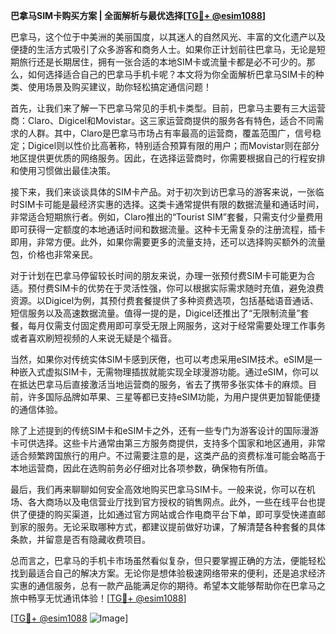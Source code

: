 **巴拿马SIM卡购买方案 | 全面解析与最优选择[[TG💪+ @esim1088](https://t.me/s/esim1088)]**

巴拿马，这个位于中美洲的美丽国度，以其迷人的自然风光、丰富的文化遗产以及便捷的生活方式吸引了众多游客和商务人士。如果你正计划前往巴拿马，无论是短期旅行还是长期居住，拥有一张合适的本地SIM卡或流量卡都是必不可少的。那么，如何选择适合自己的巴拿马手机卡呢？本文将为你全面解析巴拿马SIM卡的种类、使用场景及购买建议，助你轻松搞定通信问题！

首先，让我们来了解一下巴拿马常见的手机卡类型。目前，巴拿马主要有三大运营商：Claro、Digicel和Movistar。这三家运营商提供的服务各有特色，适合不同需求的人群。其中，Claro是巴拿马市场占有率最高的运营商，覆盖范围广，信号稳定；Digicel则以性价比高著称，特别适合预算有限的用户；而Movistar则在部分地区提供更优质的网络服务。因此，在选择运营商时，你需要根据自己的行程安排和使用习惯做出最佳决策。

接下来，我们来谈谈具体的SIM卡产品。对于初次到访巴拿马的游客来说，一张临时SIM卡可能是最经济实惠的选择。这类卡通常提供有限的数据流量和通话时间，非常适合短期旅行者。例如，Claro推出的“Tourist SIM”套餐，只需支付少量费用即可获得一定额度的本地通话时间和数据流量。这种卡无需复杂的注册流程，插卡即用，非常方便。此外，如果你需要更多的流量支持，还可以选择购买额外的流量包，价格也非常亲民。

对于计划在巴拿马停留较长时间的朋友来说，办理一张预付费SIM卡可能更为合适。预付费SIM卡的优势在于灵活性强，你可以根据实际需求随时充值，避免浪费资源。以Digicel为例，其预付费套餐提供了多种资费选项，包括基础语音通话、短信服务以及高速数据流量。值得一提的是，Digicel还推出了“无限制流量”套餐，每月仅需支付固定费用即可享受无限上网服务，这对于经常需要处理工作事务或者喜欢刷短视频的人来说无疑是个福音。

当然，如果你对传统实体SIM卡感到厌倦，也可以考虑采用eSIM技术。eSIM是一种嵌入式虚拟SIM卡，无需物理插拔就能实现全球漫游功能。通过eSIM，你可以在抵达巴拿马后直接激活当地运营商的服务，省去了携带多张实体卡的麻烦。目前，许多国际品牌如苹果、三星等都已支持eSIM功能，为用户提供更加智能便捷的通信体验。

除了上述提到的传统SIM卡和eSIM卡之外，还有一些专门为游客设计的国际漫游卡可供选择。这些卡片通常由第三方服务商提供，支持多个国家和地区通用，非常适合频繁跨国旅行的用户。不过需要注意的是，这类产品的资费标准可能会略高于本地运营商，因此在选购前务必仔细对比各项参数，确保物有所值。

最后，我们再来聊聊如何安全高效地购买巴拿马SIM卡。一般来说，你可以在机场、各大商场以及电信营业厅找到官方授权的销售网点。此外，一些在线平台也提供了便捷的购买渠道，比如通过官方网站或合作电商平台下单，即可享受快递直邮到家的服务。无论采取哪种方式，都建议提前做好功课，了解清楚各种套餐的具体条款，并留意是否有隐藏收费项目。

总而言之，巴拿马的手机卡市场虽然看似复杂，但只要掌握正确的方法，便能轻松找到最适合自己的解决方案。无论你是想体验极速网络带来的便利，还是追求经济实惠的通信服务，总有一款产品能满足你的期待。希望本文能够帮助你在巴拿马之旅中畅享无忧通讯体验！[[TG💪+ @esim1088](https://t.me/s/esim1088)]

[[TG💪+ @esim1088](https://t.me/s/esim1088) ![Image](https://i.postimg.cc/4NQfJmqS/Snipaste-2025-05-13-00-14-12.png)]
